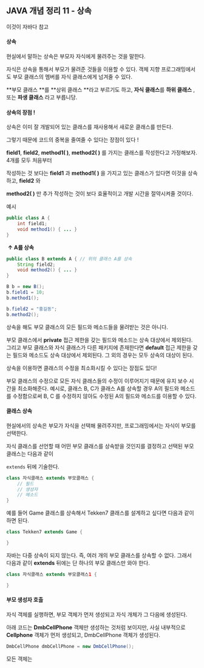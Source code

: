 ##  JAVA 개념 정리 11 - 상속

이것이 자바다 참고



#### 상속

현실에서 말하는 상속은 부모자 자식에게 물려주는 것을 말한다. 

자식은 상속을 통해서 부모가 물려준 것들을 이용할 수 있다. 객체 지향 프로그래밍에서도 부모 클래스의 멤버를
자식 클래스에게 넘겨줄 수 있다. 

**부모 클래스 **를 **상위 클래스 **라고 부르기도 하고, **자식 클래스**를 **하위 클래스** , 또는 **파생 클래스** 라고 부릅니당.



#### 상속의 장점 !

상속은 이미 잘 개발되어 있는 클래스를 재사용해서 새로운 클래스를 만든다. 

그렇기 때문에 코드의 중복을 줄여줄 수 있다는 장점이 있다 ! 



**field1**, **field2**, **method1( )**, **method2( )** 를 가지는 클래스를 작성한다고 가정해보자. 4개를 모두 처음부터 

작성하는 것 보다는 **field1** 과 **method1( )** 을 가지고 있는 클래스가 있다면 이것을 상속하고, **field2** 와

**method2( )** 만 추가 작성하는 것이 보다 효율적이고 개발 시간을 절약시켜줄 것이다.



예시

```java
public class A {
	int field1;
	void method1() { ... }
}
```

​                                   **↑ A를 상속**

```java
public class B extends A { // 위의 클래스 A를 상속
	String field2;
	void method2() { ... }
}
```



```java
B b = new B();
b.field1 = 10;
b.method1();

b.field2 = "홍길동";
b.method2();
```



상속을 해도 부모 클래스의 모든 필드와 메소드들을 물려받는 것은 아니다. 

부모 클래스에서 **private** 접근 제한을 갖는 필드와 메소드는 상속 대상에서 제외된다. 그리고 부모 클래스와
자식 클래스가 다른 패키지에 존재한다면 **default** 접근 제한을 갖는 필드와 메소드도 상속 대상에서 제외된다.
그 외의 경우는 모두 상속의 대상이 된다.



상속을 이용하면 클래스의 수정을 최소화시킬 수 있다는 장점도 있다! 

부모 클래스의 수정으로 모든 자식 클래스들의 수정이 이루어지기 때문에 유지 보수 시간을 최소화해준다.
예시로, 클래스 B, C가 클래스 A를 상속할 경우 A의 필드와 메소드를 수정함으로써 B, C 를 수정하지 않아도 수정된
A의 필드와 메소드를 이용할 수 있다.





#### 클래스 상속

현실에서의 상속은 부모가 자식을 선택해 물려주지만, 프로그래밍에서는 자식이 부모를 선택한다.

자식 클래스를 선언할 때 어떤 부모 클래스를 상속받을 것인지를 결정하고 선택된 부모 클래스는 다음과 같이

``extends`` 뒤에 기술한다.

```java
class 자식클래스 extends 부모클래스 {
	// 필드
	// 생성자
	// 메소드
}
```



예를 들어  Game 클래스를 상속해서 Tekken7 클래스를 설계하고 싶다면 다음과 같이 하면 된다. 

```java
class Tekken7 extends Game {

}
```



자바는 다중 상속이 되지 않는다. 즉, 여러 개의 부모 클래스를 상속할 수 없다. 
그래서 다음과 같이 **extends** 뒤에는 단 하나의 부모 클래스만 와야 한다.

```java
class 자식클래스 extends 부모클래스1 {

}
```





#### 부모 생성자 호출

자식 객체를 실행하면, 부모 객체가 먼저 생성되고 자식 개체가 그 다음에 생성된다. 

아래 코드는 **DmbCellPhone** 객체만 생성하는 것처럼 보이지만, 사실 내부적으로 **Cellphone**  객체가 먼저 
생성되고, DmbCellPhone 객체가 생성된다.

```java
DmbCellPhone dmbCellPhone = new DmbCellPhone();
```



모든 객체는